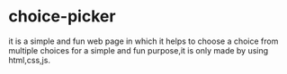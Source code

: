 # choice-picker
it is a simple and fun web page in which it helps to choose a choice from multiple choices for a simple and fun purpose,it is only made by using html,css,js.
